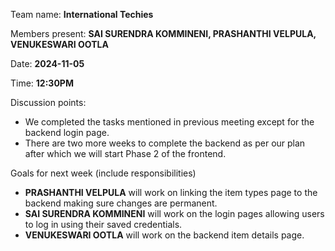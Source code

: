 Team name: **International Techies**  

Members present: **SAI SURENDRA KOMMINENI, PRASHANTHI VELPULA, VENUKESWARI OOTLA**  

Date: **2024-11-05**  

Time: **12:30PM**  

Discussion points: 

* We completed the tasks mentioned in previous meeting except for the backend login page.        
* There are two more weeks to complete the backend as per our plan after which we will start Phase 2 of the frontend.          

Goals for next week (include responsibilities)

* **PRASHANTHI VELPULA** will work on linking the item types page to the backend making sure changes are permanent.      
* **SAI SURENDRA KOMMINENI** will work on the login pages allowing users to log in using their saved credentials.      
* **VENUKESWARI OOTLA** will work on the backend item details page.   

